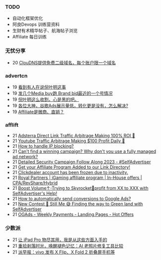 ### TODO
-  自动化框架优化
-  阿良Devops 训练营资料
-  生财有术精华帖子、航海帖子浏览
-  Affiliate 每日训练

### 无忧分享
<!-- ruyo:START -->
-  20 [ClouDNS提供免费二级域名，每个账户限一个域名](https://51.ruyo.net/18345.html)<!-- ruyo:END -->

### advertcn
<!-- advertcn:START -->
-  19 [看到有人在说倪叶明这事](https://www.advertcn.com/forum.php?mod=viewthread&tid=110003)
-  19 [发几个Media buy跑 Brand bid最近的一个号情况](https://www.advertcn.com/forum.php?mod=viewthread&tid=109999)
-  19 [倪叶明这么收割，心是黑的吧。](https://www.advertcn.com/forum.php?mod=viewthread&tid=109998)
-  19 [各位大神，谷歌Ads展示量低，转化更是没有，怎么解决?](https://www.advertcn.com/forum.php?mod=viewthread&tid=109993)
-  19 [Affiliate是微商、直销？](https://www.advertcn.com/forum.php?mod=viewthread&tid=109991)<!-- advertcn:END -->

### afflift
<!-- afflift:START -->
-  21 [Adsterra Direct Link Traffic Arbitrage Making 100% ROI 🚀](https://afflift.com/f/threads/adsterra-direct-link-traffic-arbitrage-making-100-roi-%F0%9F%9A%80.10770/)
-  21 [Youtube Traffic Arbitrage Making $100 Profit Daily 🚀](https://afflift.com/f/threads/youtube-traffic-arbitrage-making-100-profit-daily-%F0%9F%9A%80.10780/)
-  21 [How to handle IP blocking?](https://afflift.com/f/threads/how-to-handle-ip-blocking.10781/)
-  21 [Can&#39;t find a winning campaign? Why don&#39;t you use a fully managed ad network?](https://afflift.com/f/threads/cant-find-a-winning-campaign-why-dont-you-use-a-fully-managed-ad-network.10771/)
-  21 [Detailed Security Campaign Follow Along 2023 - #SelfAdvertiser](https://afflift.com/f/threads/detailed-security-campaign-follow-along-2023-selfadvertiser.10779/)
-  21 [Get your Affiliate Program Added to our Link Directory!](https://afflift.com/f/threads/get-your-affiliate-program-added-to-our-link-directory.4649/)
-  21 [Clickdealer account has been frozen due to inactivity.](https://afflift.com/f/threads/clickdealer-account-has-been-frozen-due-to-inactivity.10778/)
-  21 [Royal Partners | iGaming affiliate program | In-House offers | CPA/RevShare/Hybrid](https://afflift.com/f/threads/royal-partners-igaming-affiliate-program-in-house-offers-cpa-revshare-hybrid.10011/)
-  21 [Boost Volume↑-Trying to Skyrocket🚀profit from XX to XXX with SelfAdvertiser&#39;s Help!](https://afflift.com/f/threads/boost-volume%E2%86%91-trying-to-skyrocket%F0%9F%9A%80profit-from-xx-to-xxx-with-selfadvertisers-help.10652/)
-  21 [How to automatically send conversions to Google Ads?](https://afflift.com/f/threads/how-to-automatically-send-conversions-to-google-ads.10774/)
-  21 [New Contest 🚀 Still Me 😅 Finding the way to Green land with SelfAdvertiser](https://afflift.com/f/threads/new-contest-%F0%9F%9A%80-still-me-%F0%9F%98%85-finding-the-way-to-green-land-with-selfadvertiser.10663/)
-  21 [OGAds - Weekly Payments - Landing Pages - Hot Offers](https://afflift.com/f/threads/ogads-weekly-payments-landing-pages-hot-offers.3223/)<!-- afflift:END -->

### 少数派
<!-- sspai:START -->
-  21 [让 iPad Pro 物尽其用，我是从这些方面入手的](https://sspai.com/post/78887)
-  21 [重拾剥落时光，唤醒褪色记忆：AI 老照片修复工具比较](https://sspai.com/post/79376)
-  21 [派早报：vivo 发布 X Flip、X Fold 2 折叠屏手机等](https://sspai.com/post/79391)<!-- sspai:END -->
